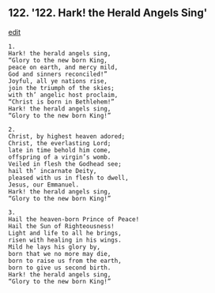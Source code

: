 
## 122.  '122. Hark! the Herald Angels Sing'
[edit](https://docs.google.com/document/d/1w5WYqTQWttcQdbvO5ACvH7pH3yUsKd3n/edit?mode=html)






    1.
    Hark! the herald angels sing,
    “Glory to the new born King,
    peace on earth, and mercy mild,
    God and sinners reconciled!”
    Joyful, all ye nations rise,
    join the triumph of the skies;
    with th’ angelic host proclaim,
    “Christ is born in Bethlehem!”
    Hark! the herald angels sing,
    “Glory to the new born King!”

    2.
    Christ, by highest heaven adored;
    Christ, the everlasting Lord;
    late in time behold him come,
    offspring of a virgin’s womb.
    Veiled in flesh the Godhead see;
    hail th’ incarnate Deity,
    pleased with us in flesh to dwell,
    Jesus, our Emmanuel.
    Hark! the herald angels sing,
    “Glory to the new born King!”

    3.
    Hail the heaven-born Prince of Peace!
    Hail the Sun of Righteousness!
    Light and life to all he brings,
    risen with healing in his wings.
    Mild he lays his glory by,
    born that we no more may die,
    born to raise us from the earth,
    born to give us second birth.
    Hark! the herald angels sing,
    “Glory to the new born King!”

